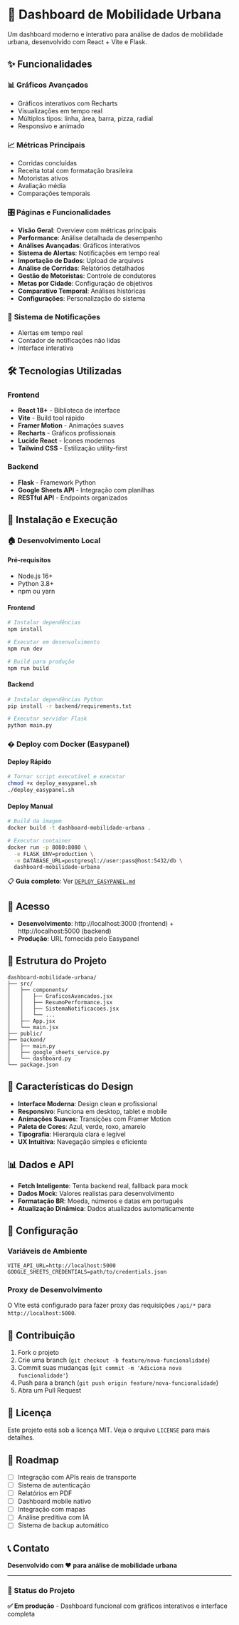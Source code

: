 # 🚗 Dashboard de Mobilidade Urbana

Um dashboard moderno e interativo para análise de dados de mobilidade urbana, desenvolvido com React + Vite e Flask.

## ✨ Funcionalidades

### 📊 **Gráficos Avançados**
- Gráficos interativos com Recharts
- Visualizações em tempo real
- Múltiplos tipos: linha, área, barra, pizza, radial
- Responsivo e animado

### 📈 **Métricas Principais**
- Corridas concluídas
- Receita total com formatação brasileira
- Motoristas ativos
- Avaliação média
- Comparações temporais

### 🎛️ **Páginas e Funcionalidades**
- **Visão Geral**: Overview com métricas principais
- **Performance**: Análise detalhada de desempenho
- **Análises Avançadas**: Gráficos interativos
- **Sistema de Alertas**: Notificações em tempo real
- **Importação de Dados**: Upload de arquivos
- **Análise de Corridas**: Relatórios detalhados
- **Gestão de Motoristas**: Controle de condutores
- **Metas por Cidade**: Configuração de objetivos
- **Comparativo Temporal**: Análises históricas
- **Configurações**: Personalização do sistema

### 🔔 **Sistema de Notificações**
- Alertas em tempo real
- Contador de notificações não lidas
- Interface interativa

## 🛠️ Tecnologias Utilizadas

### Frontend
- **React 18+** - Biblioteca de interface
- **Vite** - Build tool rápido
- **Framer Motion** - Animações suaves
- **Recharts** - Gráficos profissionais
- **Lucide React** - Ícones modernos
- **Tailwind CSS** - Estilização utility-first

### Backend
- **Flask** - Framework Python
- **Google Sheets API** - Integração com planilhas
- **RESTful API** - Endpoints organizados

## 🚀 Instalação e Execução

### **🏠 Desenvolvimento Local**

#### Pré-requisitos
- Node.js 16+
- Python 3.8+
- npm ou yarn

#### Frontend
```bash
# Instalar dependências
npm install

# Executar em desenvolvimento
npm run dev

# Build para produção
npm run build
```

#### Backend
```bash
# Instalar dependências Python
pip install -r backend/requirements.txt

# Executar servidor Flask
python main.py
```

### **� Deploy com Docker (Easypanel)**

#### Deploy Rápido
```bash
# Tornar script executável e executar
chmod +x deploy_easypanel.sh
./deploy_easypanel.sh
```

#### Deploy Manual
```bash
# Build da imagem
docker build -t dashboard-mobilidade-urbana .

# Executar container
docker run -p 8080:8080 \
  -e FLASK_ENV=production \
  -e DATABASE_URL=postgresql://user:pass@host:5432/db \
  dashboard-mobilidade-urbana
```

📋 **Guia completo**: Ver [`DEPLOY_EASYPANEL.md`](DEPLOY_EASYPANEL.md)

## 📱 Acesso
- **Desenvolvimento**: http://localhost:3000 (frontend) + http://localhost:5000 (backend)
- **Produção**: URL fornecida pelo Easypanel

## 📁 Estrutura do Projeto

```
dashboard-mobilidade-urbana/
├── src/
│   ├── components/
│   │   ├── GraficosAvancados.jsx
│   │   ├── ResumoPerformance.jsx
│   │   ├── SistemaNotificacoes.jsx
│   │   └── ...
│   ├── App.jsx
│   └── main.jsx
├── public/
├── backend/
│   ├── main.py
│   ├── google_sheets_service.py
│   └── dashboard.py
└── package.json
```

## 🎨 Características do Design

- **Interface Moderna**: Design clean e profissional
- **Responsivo**: Funciona em desktop, tablet e mobile
- **Animações Suaves**: Transições com Framer Motion
- **Paleta de Cores**: Azul, verde, roxo, amarelo
- **Tipografia**: Hierarquia clara e legível
- **UX Intuitiva**: Navegação simples e eficiente

## 📊 Dados e API

- **Fetch Inteligente**: Tenta backend real, fallback para mock
- **Dados Mock**: Valores realistas para desenvolvimento
- **Formatação BR**: Moeda, números e datas em português
- **Atualização Dinâmica**: Dados atualizados automaticamente

## 🔧 Configuração

### Variáveis de Ambiente
```env
VITE_API_URL=http://localhost:5000
GOOGLE_SHEETS_CREDENTIALS=path/to/credentials.json
```

### Proxy de Desenvolvimento
O Vite está configurado para fazer proxy das requisições `/api/*` para `http://localhost:5000`.

## 🤝 Contribuição

1. Fork o projeto
2. Crie uma branch (`git checkout -b feature/nova-funcionalidade`)
3. Commit suas mudanças (`git commit -m 'Adiciona nova funcionalidade'`)
4. Push para a branch (`git push origin feature/nova-funcionalidade`)
5. Abra um Pull Request

## 📝 Licença

Este projeto está sob a licença MIT. Veja o arquivo `LICENSE` para mais detalhes.

## 🎯 Roadmap

- [ ] Integração com APIs reais de transporte
- [ ] Sistema de autenticação
- [ ] Relatórios em PDF
- [ ] Dashboard mobile nativo
- [ ] Integração com mapas
- [ ] Análise preditiva com IA
- [ ] Sistema de backup automático

## 📞 Contato

**Desenvolvido com ❤️ para análise de mobilidade urbana**

---

### 🌟 Status do Projeto
**✅ Em produção** - Dashboard funcional com gráficos interativos e interface completa
